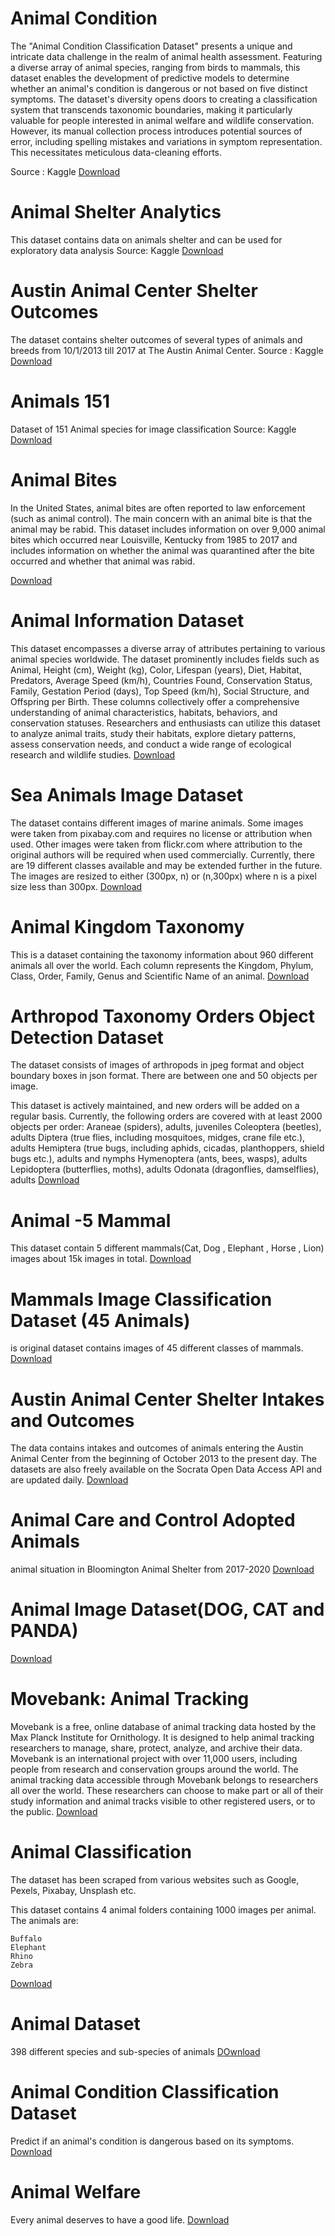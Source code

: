 # Animal Condition
The "Animal Condition Classification Dataset" presents a unique and intricate data challenge in the realm of animal health assessment. Featuring a diverse array of animal species, ranging from birds to mammals, this dataset enables the development of predictive models to determine whether an animal's condition is dangerous or not based on five distinct symptoms. The dataset's diversity opens doors to creating a classification system that transcends taxonomic boundaries, making it particularly valuable for people interested in animal welfare and wildlife conservation. However, its manual collection process introduces potential sources of error, including spelling mistakes and variations in symptom representation. This necessitates meticulous data-cleaning efforts.

Source : Kaggle
[Download](https://www.kaggle.com/datasets/willianoliveiragibin/animal-condition/data)

# Animal Shelter Analytics
This dataset contains data on animals shelter and can be used for exploratory data analysis
Source: Kaggle
[Download](https://www.kaggle.com/datasets/jackdaoud/animal-shelter-analytics)

# Austin Animal Center Shelter Outcomes
The dataset contains shelter outcomes of several types of animals and breeds from 10/1/2013 till 2017 at The Austin Animal Center.
Source : Kaggle
[Download](https://www.kaggle.com/datasets/aaronschlegel/austin-animal-center-shelter-outcomes-and/data)


# Animals 151
Dataset of 151 Animal species for image classification
Source: Kaggle
[Download](https://www.kaggle.com/datasets/sharansmenon/animals141)

# Animal Bites
In the United States, animal bites are often reported to law enforcement (such as animal control). The main concern with an animal bite is that the animal may be rabid. This dataset includes information on over 9,000 animal bites which occurred near Louisville, Kentucky from 1985 to 2017 and includes information on whether the animal was quarantined after the bite occurred and whether that animal was rabid.

[Download](https://www.kaggle.com/datasets/rtatman/animal-bites)

# Animal Information Dataset
This dataset encompasses a diverse array of attributes pertaining to various animal species worldwide. The dataset prominently includes fields such as Animal, Height (cm), Weight (kg), Color, Lifespan (years), Diet, Habitat, Predators, Average Speed (km/h), Countries Found, Conservation Status, Family, Gestation Period (days), Top Speed (km/h), Social Structure, and Offspring per Birth. These columns collectively offer a comprehensive understanding of animal characteristics, habitats, behaviors, and conservation statuses. Researchers and enthusiasts can utilize this dataset to analyze animal traits, study their habitats, explore dietary patterns, assess conservation needs, and conduct a wide range of ecological research and wildlife studies.
[Download](https://www.kaggle.com/datasets/iamsouravbanerjee/animal-information-dataset)

# Sea Animals Image Dataset
The dataset contains different images of marine animals. Some images were taken from pixabay.com and requires no license or attribution when used. Other images were taken from flickr.com where attribution to the original authors will be required when used commercially. Currently, there are 19 different classes available and may be extended further in the future. The images are resized to either (300px, n) or (n,300px) where n is a pixel size less than 300px. 
[Download](https://www.kaggle.com/datasets/vencerlanz09/sea-animals-image-dataste)

# Animal Kingdom Taxonomy
This is a dataset containing the taxonomy information about 960 different animals all over the world.
Each column represents the Kingdom, Phylum, Class, Order, Family, Genus and Scientific Name of an animal.
[Download](https://www.kaggle.com/datasets/hasanarcas/animal-kingdom-taxonomy)

# Arthropod Taxonomy Orders Object Detection Dataset
The dataset consists of images of arthropods in jpeg format and object boundary boxes in json format. There are between one and 50 objects per image.

This dataset is actively maintained, and new orders will be added on a regular basis. Currently, the following orders are covered with at least 2000 objects per order:
Araneae (spiders), adults, juveniles
Coleoptera (beetles), adults
Diptera (true flies, including mosquitoes, midges, crane file etc.), adults
Hemiptera (true bugs, including aphids, cicadas, planthoppers, shield bugs etc.), adults and nymphs
Hymenoptera (ants, bees, wasps), adults
Lepidoptera (butterflies, moths), adults
Odonata (dragonflies, damselflies), adults
[Download](https://www.kaggle.com/datasets/mistag/arthropod-taxonomy-orders-object-detection-dataset)

# Animal -5 Mammal
This dataset contain 5 different mammals(Cat, Dog , Elephant , Horse , Lion) images about 15k images in total.
[Download](https://www.kaggle.com/datasets/shiv28/animal-5-mammal)

# Mammals Image Classification Dataset (45 Animals)
is original dataset contains images of 45 different classes of mammals. 
[Download](https://www.kaggle.com/datasets/asaniczka/mammals-image-classification-dataset-45-animals)

# Austin Animal Center Shelter Intakes and Outcomes
The data contains intakes and outcomes of animals entering the Austin Animal Center from the beginning of October 2013 to the present day. The datasets are also freely available on the Socrata Open Data Access API and are updated daily. 
[Download](https://www.kaggle.com/datasets/aaronschlegel/austin-animal-center-shelter-intakes-and-outcomes)

# Animal Care and Control Adopted Animals
animal situation in Bloomington Animal Shelter from 2017-2020
[Download](https://www.kaggle.com/datasets/jinbonnie/animal-data)

# Animal Image Dataset(DOG, CAT and PANDA)
[Download](https://www.kaggle.com/datasets/ashishsaxena2209/animal-image-datasetdog-cat-and-panda)

# Movebank: Animal Tracking
Movebank is a free, online database of animal tracking data hosted by the Max Planck Institute for Ornithology. It is designed to help animal tracking researchers to manage, share, protect, analyze, and archive their data. Movebank is an international project with over 11,000 users, including people from research and conservation groups around the world. The animal tracking data accessible through Movebank belongs to researchers all over the world. These researchers can choose to make part or all of their study information and animal tracks visible to other registered users, or to the public.
[Download](https://www.kaggle.com/datasets/pulkit8595/movebank-animal-tracking)

# Animal Classification
The dataset has been scraped from various websites such as Google, Pexels, Pixabay, Unsplash etc.

This dataset contains 4 animal folders containing 1000 images per animal.
The animals are:

    Buffalo
    Elephant
    Rhino
    Zebra
[Download](https://www.kaggle.com/datasets/ayushv322/animal-classification)

# Animal Dataset
398 different species and sub-species of animals 
[DOwnload](https://www.kaggle.com/datasets/goelyash/animal-dataset)


# Animal Condition Classification Dataset
Predict if an animal's condition is dangerous based on its symptoms.
[Download](https://www.kaggle.com/datasets/gracehephzibahm/animal-disease)

# Animal Welfare
Every animal deserves to have a good life.
[Download](https://www.kaggle.com/datasets/imtkaggleteam/animal-welfare)


